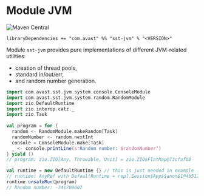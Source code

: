 # Module JVM

![Maven Central](https://img.shields.io/maven-central/v/com.avast/sst-jvm_2.12)

`libraryDependencies += "com.avast" %% "sst-jvm" % "<VERSION>"`

Module `sst-jvm` provides pure implementations of different JVM-related utilities:

* creation of thread pools,
* standard in/out/err,
* and random number generation.

```scala
import com.avast.sst.jvm.system.console.ConsoleModule
import com.avast.sst.jvm.system.random.RandomModule
import zio.DefaultRuntime
import zio.interop.catz._
import zio.Task
 
val program = for {
  random <- RandomModule.makeRandom[Task]
  randomNumber <- random.nextInt
  console = ConsoleModule.make[Task]
  _ <- console.printLine(s"Random number: $randomNumber")
} yield ()
// program: zio.ZIO[Any, Throwable, Unit] = zio.ZIO$FlatMap@73cfafd8

val runtime = new DefaultRuntime {} // this is just needed in example
// runtime: AnyRef with DefaultRuntime = repl.Session$App$$anon$1@4b517357 // this is just needed in example
runtime.unsafeRun(program)
// Random number: -741709807
```

